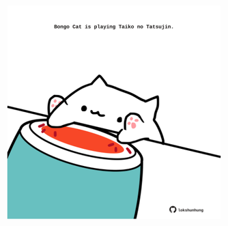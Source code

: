 <!-- built at 15/07/2023, 04:00:56 UTC -->
<p align="center">
  <img width="500" height="500" src="./ReadmeImage.svg">
</p>
